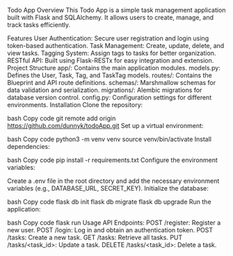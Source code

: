 Todo App
Overview
This Todo App is a simple task management application built with Flask and SQLAlchemy. It allows users to create, manage, and track tasks efficiently.

Features
User Authentication: Secure user registration and login using token-based authentication.
Task Management: Create, update, delete, and view tasks.
Tagging System: Assign tags to tasks for better organization.
RESTful API: Built using Flask-RESTx for easy integration and extension.
Project Structure
app/: Contains the main application modules.
models.py: Defines the User, Task, Tag, and TaskTag models.
routes/: Contains the Blueprint and API route definitions.
schemas/: Marshmallow schemas for data validation and serialization.
migrations/: Alembic migrations for database version control.
config.py: Configuration settings for different environments.
Installation
Clone the repository:

bash
Copy code
git remote add origin https://github.com/dunnyk/todoApp.git
Set up a virtual environment:

bash
Copy code
python3 -m venv venv
source venv/bin/activate
Install dependencies:

bash
Copy code
pip install -r requirements.txt
Configure the environment variables:

Create a .env file in the root directory and add the necessary environment variables (e.g., DATABASE_URL, SECRET_KEY).
Initialize the database:

bash
Copy code
flask db init
flask db migrate
flask db upgrade
Run the application:

bash
Copy code
flask run
Usage
API Endpoints:
POST /register: Register a new user.
POST /login: Log in and obtain an authentication token.
POST /tasks: Create a new task.
GET /tasks: Retrieve all tasks.
PUT /tasks/<task_id>: Update a task.
DELETE /tasks/<task_id>: Delete a task.
